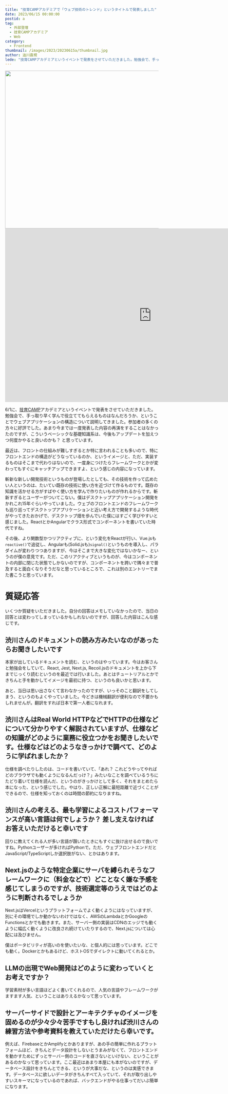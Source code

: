 ```yaml
---
title: "技育CAMPアカデミアで「ウェブ技術のトレンド」というタイトルで発表しました"
date: 2023/06/15 00:00:00
postid: a
tag:
  - 外部登壇
  - 技育CAMPアカデミア
  - Web
category:
  - Frontend
thumbnail: /images/2023/20230615a/thumbnail.jpg
author: 澁川喜規
lede: "技育CAMPアカデミアというイベントで発表をさせていただきました。勉強会で、手っ取り早く学んで役立ててもらえるものはなんだろうか、ということでウェブアプリケーションの構造について説明してきました"
---
```


<img src="/images/2023/20230615a/simpleline001t6P.jpg" alt="" width="800" height="517">

<iframe src="https://docs.google.com/presentation/d/e/2PACX-1vT4LAs_xfUcsjHcm3v5eh3cwbTXOkDzpOBCkkuOmQoHL0IMocMa-113vP--Z46ODg/embed?start=false&loop=false&delayms=3000" frameborder="0" width="960" height="569" allowfullscreen="true" mozallowfullscreen="true" webkitallowfullscreen="true"></iframe>

6/1に、[技育CAMP](https://talent.supporterz.jp/geekcamp/)アカデミアというイベントで発表をさせていただきました。勉強会で、手っ取り早く学んで役立ててもらえるものはなんだろうか、ということでウェブアプリケーションの構造について説明してきました。参加者の多くの方々に好評でした。あまり今までは一度発表した内容の再演をすることはなかったのですが、こういうベーシックな基礎知識系は、今後もアップデートを加えつつ何度かやると良いのかも？ と思っています。

最近は、フロントの仕組みが難しすぎるとか特に言われることも多いので、特にフロントエンドの構造がどうなっているのか、というイメージと、ただ、実装するものはそこまで代わりはないので、一度身につけたらフレームワークとかが変わってもすぐにキャッチアップできますよ、という感じの内容になっています。

斬新な新しい開発技術というものが登場したとしても、その技術を作って広めたい人というのは、たいてい既存の技術に使い方を近づけて作るものです。既存の知識を活かせる方がすばやく使い方を学んで作りたいものが作れるからです。斬新すぎるとユーザーがついてこない。僕はデスクトップアプリケーション開発をかれこれ15年ぐらいやっていました。ウェブのフロントエンドのフレームワークも巡り巡ってデスクトップアプリケーションと近い考え方で開発するような時代がやってきたおかげで、デスクトップ畑を歩んでいた僕にはすごく学びやすいと感じました。ReactとかAngularでクラス形式でコンポーネントを書いていた時代ですね。

その後、より関数型かつリアクティブに、という変化をReactが行い、Vue.jsも`reactive()`で追従し、Angularも(Solid.jsも)`signal()`というものを導入し、パラダイムが変わりつつありますが、今はそこまで大きな変化ではないかなー、というのが僕の意見です。ただ、このリアクティブというものが、今はコンポーネントの内部に閉じた状態でしかないのですが、コンポーネントを跨いで隅々まで普及すると面白くなりそうだなと思っているところで、これは別のエントリーでまた書こうと思っています。

# 質疑応答

いくつか質疑をいただきました。自分の回答はメモしていなかったので、当日の回答とは変わってしまっているかもしれないのですが、回答した内容はこんな感じです。

## 渋川さんのドキュメントの読み方みたいなのがあったらお聞きしたいです

本家が出しているドキュメントを読む、というのはやっています。今はお客さんと勉強会をしていて、React, Jest, Next.js, Recoil.jsのドキュメントを上から下までじっくり読むというのを最近では行いました。あとはチュートリアルとかできちんと手を動かしてイメージを最初に持つ、というのも良いかと思います。

あと、当日は思い出さなくて言わなかったのですが、いっそのこと翻訳をしてしまう、というのもよくやっていました。今どきは機械翻訳が便利なので不要かもしれませんが。翻訳をすれば日本で第一人者になれます。

## 渋川さんはReal World HTTPなどでHTTPの仕様などについて分かりやすく解説されていますが、仕様などの知識がどのように業務に役立つかをお聞きしたいです。仕様などはどのようなきっかけで調べて、どのように学ばれましたか？

仕様を調べたりしたのは、コードを書いていて、「あれ？ これどうやってやればどのブラウザでも動くようになるんだっけ？」みたいなことを調べているうちにたどり着いて仕様を読んだ、というのがきっかけとして多く、それをまとめたら本になった、という感じでした。やはり、正しい正解に最短距離で近づくことができるので、仕様を知っておくのは時間の節約になりますね。

## 渋川さんの考える、最も学習によるコストパフォーマンスが高い言語は何でしょうか？ 差し支えなければお答えいただけると幸いです

回りに教えてくれる人が多い言語が躓いたときにもすぐに抜け出せるので良いですね。Pythonユーザーが多ければPythonで。ただ、ウェブフロントエンドだとJavaScript/TypeScriptしか選択肢がない、とかはあります。

## Next.jsのような特定企業にサーバを縛られそうなフレームワークに（料金などで）どことなく嫌な予感を感じてしまうのですが、技術選定等のうえではどのように判断されるでしょうか

Next.jsはVercelというプラットフォームでよく動くようにはなっていますが、別にその環境でしか動かないわけではなく、AWSのLambdaとかGoogleのFunctionsとかでも動きます。また、サーバー側の実装はCDNのエッジでも動くように幅広く動くように改良され続けていたりするので、Next.jsについては心配には及びません。

僕はポータビリティが高いのを使いたいな、と個人的には思っています。どこでも動く。Dockerとかもあるけど、ホストOSでダイレクトに動いてくれるとか。

## LLMの出現でWeb開発はどのように変わっていくとお考えですか？

学習素材が多い言語ほどよく書いてくれるので、人気の言語やフレームワークがますます人気、ということはありえるかなって思っています。

## サーバーサイドで設計とアーキテクチャのイメージを固めるのが少々少々苦手ですもし良ければ渋川さんの練習方法や参考資料を教えていただけたら幸いです。

例えば、FirebaseとかAmplifyとかありますが、あの手の簡単に作れるプラットフォームほど、きちんとデータ設計をしないとうまみがなくて、フロントエンドを動かすためにずっとサーバー側のコードを直さないといけない、ということがあるのかなって思っています。ここ最近はあまり本屋にも本がないのですが、データベース設計をきちんとできる、というが大事だな、というのは実感できます。データベースに欲しいデータがきちんすべて入っていて、それが取り出しやすいスキーマになっているのであれば、バックエンドがやる仕事ってだいぶ簡単になります。

